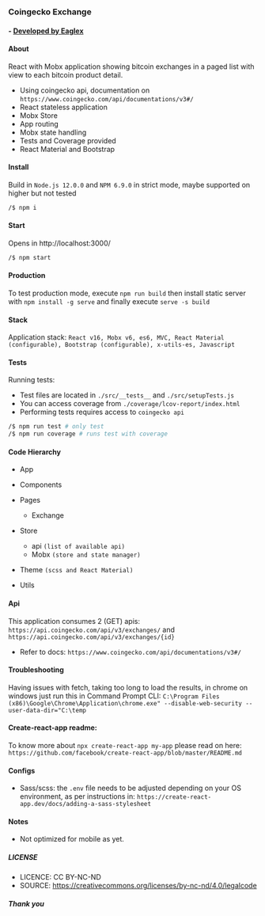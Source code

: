 ### Coingecko Exchange
#### - [ Developed by Eaglex ](http://eaglex.net)

#### About
React with Mobx application showing bitcoin exchanges in a paged list with view to each bitcoin product detail.

- Using coingecko api, documentation on `https://www.coingecko.com/api/documentations/v3#/`
- React stateless application
- Mobx Store
- App routing
- Mobx state handling
- Tests and Coverage provided
- React Material and Bootstrap 


#### Install 
Build in `Node.js 12.0.0` and `NPM 6.9.0` in strict mode, maybe supported on higher but not tested

```sh
/$ npm i 
```


#### Start
Opens in http://localhost:3000/

```sh
/$ npm start
```

#### Production
To test production mode, execute  `npm run build` then install static server with `npm install -g serve`
and finally execute `serve -s build`


#### Stack
Application stack: `React v16, Mobx v6, es6, MVC, React Material (configurable), Bootstrap (configurable), x-utils-es, Javascript`


#### Tests
Running tests:
- Test files are located in `./src/__tests__` and `./src/setupTests.js`
- You can access coverage from `./coverage/lcov-report/index.html`
- Performing tests requires access to `coingecko api`

```sh
/$ npm run test # only test
/$ npm run coverage # runs test with coverage
```


#### Code Hierarchy
- App
- Components
- Pages
    - Exchange

- Store
    - api `(list of available api)`
    - Mobx `(store and state manager)`
- Theme `(scss and React Material)`
- Utils


#### Api
This application consumes 2 (GET) apis: `https://api.coingecko.com/api/v3/exchanges/` and `https://api.coingecko.com/api/v3/exchanges/{id}`

- Refer to docs: `https://www.coingecko.com/api/documentations/v3#/`


#### Troubleshooting
Having issues with fetch, taking too long to load the results, in chrome on windows just run this in Command Prompt CLI:
`C:\Program Files (x86)\Google\Chrome\Application\chrome.exe" --disable-web-security --user-data-dir="C:\temp`

#### Create-react-app readme:
To know more about `npx create-react-app my-app` please read on here:
`https://github.com/facebook/create-react-app/blob/master/README.md`


#### Configs
- Sass/scss: the `.env` file needs to be adjusted depending on your OS environment, as per instructions in: `https://create-react-app.dev/docs/adding-a-sass-stylesheet`


#### Notes
- Not optimized for mobile as yet.


##### LICENSE
* LICENCE: CC BY-NC-ND
* SOURCE: https://creativecommons.org/licenses/by-nc-nd/4.0/legalcode

##### Thank you

